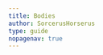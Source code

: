 ```yaml
---
title: Bodies
author: SorcerusHorserus
type: guide
nopagenav: true
---
```

<GuideFullWidthImage :src="SorcerusHorserusBodies" href="http://sorcerushorserus.deviantart.com/art/Let-s-Draw-Pony-Bodies-Tutorial-2-542085093" artist="SorcerusHorserus"/>

<script setup lang="ts">
import SorcerusHorserusBodies from './sorcerushorserus-bodies.png'
</script>